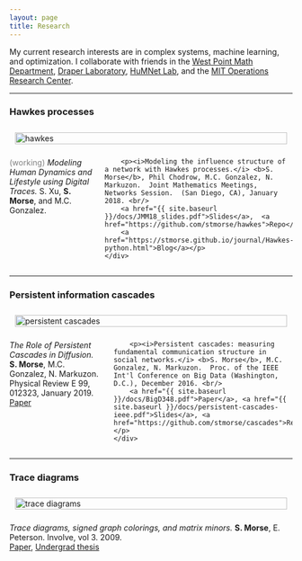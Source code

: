 ```yaml
---
layout: page
title: Research
---
```


My current research interests are in complex systems, machine learning, and optimization.  I collaborate with friends in the [West Point Math Department](https://westpoint.edu/academics/academic-departments/mathematical-sciences), [Draper Laboratory](http://www.draper.com), [HuMNet Lab](http://humnetlab.mit.edu), and the [MIT Operations Research Center](https://orc.mit.edu).

<hr>

### Hawkes processes

<div class="row">
    <div class="four columns">
        <img style="padding: 10px; float: center;" width="100%" src="{{ site.baseurl }}/images/example_multivar.png" alt="hawkes">
    </div>
    <div class="eight columns">
        <p><span style="color: gray">(working)</span> <i>Modeling Human Dynamics and Lifestyle using Digital Traces.</i> S. Xu, <b>S. Morse</b>, and M.C. Gonzalez.</p>

        <p><i>Modeling the influence structure of a network with Hawkes processes.</i> <b>S. Morse</b>, Phil Chodrow, M.C. Gonzalez, N. Markuzon.  Joint Mathematics Meetings, Networks Session.  (San Diego, CA), January 2018. <br/> 
        <a href="{{ site.baseurl }}/docs/JMM18_slides.pdf">Slides</a>,  <a href="https://github.com/stmorse/hawkes">Repo</a>,
        <a href="https://stmorse.github.io/journal/Hawkes-python.html">Blog</a></p>
    </div>
</div>

<hr>

### Persistent information cascades

<div class="row">
    <div class="four columns">
        <img style="padding: 10px; float: center;" width="100%" src="{{ site.baseurl }}/images/persistent.png" alt="persistent cascades">
    </div>
    <div class="eight columns">
        <p><i>The Role of Persistent Cascades in Diffusion.</i>  <b>S. Morse</b>, M.C. Gonzalez, N. Markuzon.  Physical Review E 99, 012323, January 2019. <br/>
        <a href="{{ site.baseurl }}/docs/BigD348.pdf">Paper</a></p> 

        <p><i>Persistent cascades: measuring fundamental communication structure in social networks.</i> <b>S. Morse</b>, M.C. Gonzalez, N. Markuzon.  Proc. of the IEEE Int'l Conference on Big Data (Washington, D.C.), December 2016. <br/>
        <a href="{{ site.baseurl }}/docs/BigD348.pdf">Paper</a>, <a href="{{ site.baseurl }}/docs/persistent-cascades-ieee.pdf">Slides</a>, <a href="https://github.com/stmorse/cascades">Repo</a></p>  
    </div>
</div>


<hr>

### Trace diagrams

<div class="row">
    <div class="four columns">
        <img style="padding: 10px; float: center;" width="100%" src="{{ site.baseurl }}/images/diagrams.png" alt="trace diagrams">
    </div>
    <div class="eight columns">
        <p> <i>Trace diagrams, signed graph colorings, and matrix minors.</i> <b>S. Morse</b>, E. Peterson. Involve, vol 3. 2009. <br/>
        <a href="{{ site.baseurl }}/docs/tracediagrams.pdf">Paper</a>, <a href="{{ site.baseurl }}/docs/mainthesis.pdf">Undergrad thesis</a></p>
    </div>
</div>
